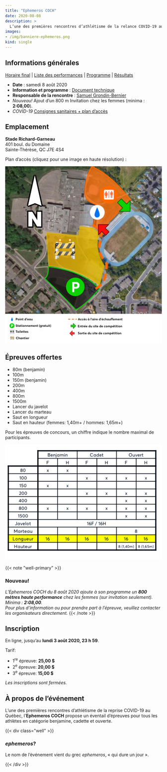 ```yaml
---
title: "Ephemeros COCH"
date: 2020-08-08
description: >
  L’une des premières rencontres d’athlétisme de la relance COVID-19 au Québec!
images:
- /img/banniere-ephemeros.png
kind: single
---
```


## Informations générales

[Horaire final](https://assets.corsaire-chaparral.org/competitions/2020/1-00-horaire-final-ephemeros-coch-2020.pdf) 
|
[Liste des performances](https://assets.corsaire-chaparral.org/competitions/2020/liste-des-performances.pdf) 
|
[Programme](https://assets.corsaire-chaparral.org/competitions/2020/programme.pdf)
|
[Résultats](/resultats/direct/)

- **Date** : samedi 8 août 2020
- **Information et programme** : [Document technique](https://assets.corsaire-chaparral.org/competitions/2020/1-02-ephemeros-coch-2020-document-technique.pdf)
- **Responsable de la rencontre** : [Samuel Grondin-Bernier](mailto:samuel@corsaire-chaparral.org)
- <em class="badge badge-primary">Nouveau!</em> Ajout d’un 800 m Invitation chez les femmes (minima : **2:08,00**).
- <em class="badge badge-tertiary">COVID-19</em> [Consignes sanitaires + plan d’accès](https://assets.corsaire-chaparral.org/competitions/2020/plan-consignes-sanitaires.pdf)

## Emplacement

**Stade Richard-Garneau**  
401 boul. du Domaine  
Sainte-Thérèse, QC J7E 4S4


Plan d’accès (cliquez pour une image en haute résolution) :

[![Plan d’accès](plan-acces-sm.png)](plan-acces.png)

## Épreuves offertes

- 80m (benjamin)
- 100m
- 150m (benjamin)
- 200m
- 400m
- 800m
- 1500m
- Lancer du javelot
- Lancer du marteau
- Saut en longueur
- Saut en hauteur (femmes: 1,40m+ / hommes: 1,65m+)

Pour les épreuves de concours, un chiffre indique le nombre maximal de participants.

![Table des épreuves offertes par catégorie et par sexe](ephemeros-table-epreuves-offertes.png)

{{< note "well-primary" >}}
### Nouveau!

_L’Ephemeros COCH du 8 août 2020 ajoute à son programme un **800 mètres haute performance** chez les femmes (sur invitation seulement)._  
_Minima : **2:08,00**._  
_Pour plus d’information ou pour prendre part à l’épreuve, veuillez contacter les organisateurs directement._
{{< /note >}}

## Inscription

En ligne, jusqu’au **lundi 3 août 2020, 23 h 59**.

Tarif:

- 1<sup>re</sup> épreuve: **25,00 $**
- 2<sup>e</sup> épreuve: **20,00 $**
- 3<sup>e</sup> épreuve: **15,00 $**

_Les inscriptions sont fermées._

## À propos de l’événement

L’une des premières rencontres d’athlétisme de la reprise COVID-19 au Québec, l’**Ephemeros COCH** propose un éventail d’épreuves pour tous les athlètes en catégorie benjamine, cadette et ouverte.


{{< div class="well" >}}

### _ephemeros_?

Le nom de l’événement vient du grec _ephemeros_, « qui dure un jour ».

{{< /div >}}

